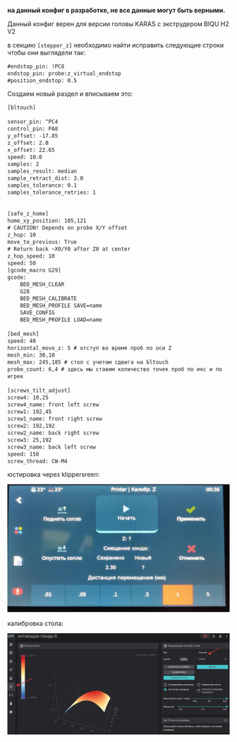 **на данный конфиг в разработке, не все данные могут быть верными.**

Данный конфиг верен для версии головы KARAS c экструдером BIQU H2 V2

в секцию `[stepper_z]` необходимо найти исправить следующие строки чтобы они выглядели так:

```gcode
#endstop_pin: !PC8 
endstop_pin: probe:z_virtual_endstop
#position_endstop: 0.5
```

Создаем новый раздел и вписываем это:

```gcode
[bltouch]

sensor_pin: ^PC4
control_pin: PA8
y_offset: -17.85
z_offset: 2.0
x_offset: 22.65
speed: 10.0
samples: 2
samples_result: median
sample_retract_dist: 3.0
samples_tolerance: 0.1
samples_tolerance_retries: 1


[safe_z_home]
home_xy_position: 105,121                                                       # CAUTION! Depends on probe X/Y offset
z_hop: 10
move_to_previous: True                                                       # Return back ~X0/Y0 after Z0 at center
z_hop_speed: 10
speed: 50
[gcode_macro G29]
gcode:
    BED_MESH_CLEAR
    G28
    BED_MESH_CALIBRATE
    BED_MESH_PROFILE SAVE=name
    SAVE_CONFIG
    BED_MESH_PROFILE LOAD=name

[bed_mesh]
speed: 40
horizontal_move_z: 5 # отступ во время проб по оси Z
mesh_min: 30,10 
mesh_max: 245,185 # стол с учетом сдвига на bltouch
probe_count: 6,4 # здесь мы ставим количество точек проб по икс и по игрек

[screws_tilt_adjust]
screw4: 10,25 
screw4_name: front left screw
screw1: 192,45
screw1_name: front right screw
screw2: 192,192 
screw2_name: back right screw
screw3: 25,192
screw3_name: back left screw
speed: 150
screw_thread: CW-M4
```

юстировка через klippersreen:

![](screen.jpg)

калибровка стола:

![](table.jpg)